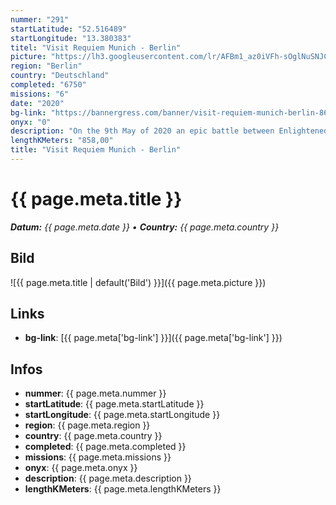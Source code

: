 ```yaml
---
nummer: "291"
startLatitude: "52.516489"
startLongitude: "13.380383"
titel: "Visit Requiem Munich - Berlin"
picture: "https://lh3.googleusercontent.com/lr/AFBm1_az0iVFh-sOglNuSNJCLEa69rS0NhDfaWCXhDeAqA-mtf6f6OLwrl_ilQEXu-oR-g6HWh4EBlyEaqfJZ-pCMQfwgpZMvDsbZUbodjUaicUy4623Suw4uE-GBb9XvgilZEgkESLED1G458mYqS5N53fuKa0Vdz6vBnpxnRp2X9I60sbFc6YwGCdyPU1aVoz5y5gwM5qK7evYFazkKjR82SIN4kqggnTCTNUDlE_Pw9ELftbuCpJoArRwEnc5xSmlEkM17P6I6EzYDYohHZJNFU5tztEt7wBQ51H5M8ls8TsXIQi-h-qeal55bo0Weye9hHewi10JM65VIh4aGqNGY9Pi3uCToVplowAMQy6cyBel-KeGYskeXRRxwe1SiaDkEWI4Z9gPpCqsPwWWt5wxrtcwKLzxsBJXVHMFPRqKDdeluTgiPNq9k4cXeiCXHiNZfNIKNqoyJa_cw1egTo2SVZAEvj7KA3bNLjxLEsGhiNTKP7z6dyrBKqDk7FgQLXJmLFX6GQGzcDyz-5IufylJ9g7lvV32zpl-lLZhVZEgHV-e3p3zkYZE8oI3mGCgUpT7JQ6WasUXXLp23yaBgcTq_xrah9ad9UO19x44uPnqjPdHAkQIDUUHcrJtS9t86XXXYhG8gp4lgr3IAhFQhTnjok7cHFgFJ6A5L-ZxO9JKpDuAh3ISpVleXmGtiL8E3L3guzOLvJLJwLWLIF7Jaka-fQK2jghnH9Cil8kB7a6D2sYjdTJwCKtaUE8Na575oIk4TFTde3_3KsRhV0hlDU44_A2u7foAUWvKEXvo9ZeY-uaMjeF9RWsJAr6IeHiwJixcaODEbUprzgjAUN3voWfJzZ0LeIQ9eybAsT1f"
region: "Berlin"
country: "Deutschland"
completed: "6750"
missions: "6"
date: "2020"
bg-link: "https://bannergress.com/banner/visit-requiem-munich-berlin-8672"
onyx: "0"
description: "On the 9th May of 2020 an epic battle between Enlightened and Resistance will take place in Munich! Join our forces and spread the message by completing this banner."
lengthKMeters: "858,00"
title: "Visit Requiem Munich - Berlin"
---
```


# {{ page.meta.title }}
_**Datum:** {{ page.meta.date }} • **Country:** {{ page.meta.country }}_

## Bild
![{{ page.meta.title | default('Bild') }}]({{ page.meta.picture }})

## Links
- **bg-link**: [{{ page.meta['bg-link'] }}]({{ page.meta['bg-link'] }})

## Infos
- **nummer**: {{ page.meta.nummer }}
- **startLatitude**: {{ page.meta.startLatitude }}
- **startLongitude**: {{ page.meta.startLongitude }}
- **region**: {{ page.meta.region }}
- **country**: {{ page.meta.country }}
- **completed**: {{ page.meta.completed }}
- **missions**: {{ page.meta.missions }}
- **onyx**: {{ page.meta.onyx }}
- **description**: {{ page.meta.description }}
- **lengthKMeters**: {{ page.meta.lengthKMeters }}

